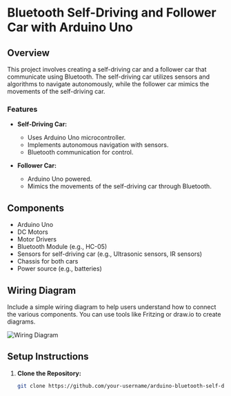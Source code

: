 # Bluetooth Self-Driving and Follower Car with Arduino Uno

## Overview

This project involves creating a self-driving car and a follower car that communicate using Bluetooth. The self-driving car utilizes sensors and algorithms to navigate autonomously, while the follower car mimics the movements of the self-driving car.

### Features

- **Self-Driving Car:**
  - Uses Arduino Uno microcontroller.
  - Implements autonomous navigation with sensors.
  - Bluetooth communication for control.

- **Follower Car:**
  - Arduino Uno powered.
  - Mimics the movements of the self-driving car through Bluetooth.

## Components

- Arduino Uno
- DC Motors
- Motor Drivers
- Bluetooth Module (e.g., HC-05)
- Sensors for self-driving car (e.g., Ultrasonic sensors, IR sensors)
- Chassis for both cars
- Power source (e.g., batteries)

## Wiring Diagram

Include a simple wiring diagram to help users understand how to connect the various components. You can use tools like Fritzing or draw.io to create diagrams.

![Wiring Diagram](link-to-your-image.png)

## Setup Instructions

1. **Clone the Repository:**
   ```bash
   git clone https://github.com/your-username/arduino-bluetooth-self-driving-car.git
